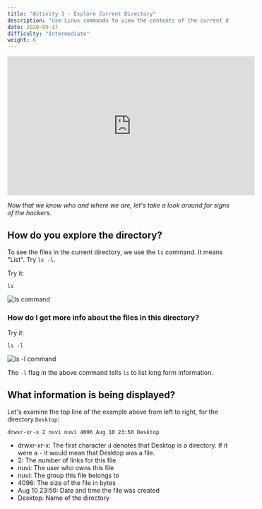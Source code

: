 ```yaml
---
title: "Activity 3 - Explore Current Directory"
description: "Use Linux commands to view the contents of the current directory"
date: 2020-09-17
difficulty: "Intermediate"
weight: 6
---
```


<iframe width="560" height="315" src="https://www.youtube.com/embed/dSsed9cR9QI" frameborder="0" allow="accelerometer; autoplay; clipboard-write; encrypted-media; gyroscope; picture-in-picture" allowfullscreen></iframe>

*Now that we know who and where we are, let's take a look around for signs of the hackers.*
## How do you explore the directory?

To see the files in the current directory, we use the `ls` command. It means "List". Try `ls -l`.

Try it: 
```
ls
```
![ls command](../images/03_ls-command.png?classes=border,shadow)

### How do I get more info about the files in this directory?

Try it:
```
ls -l
```

![ls -l command](../images/03_ls-l.png?classes=border,shadow)

The `-l` flag in the above command tells `ls` to list long form information.

## What information is being displayed?

Let's examine the top line of the example above from left to right, for the directory `Desktop`:

```
drwxr-xr-x 2 nuvi nuvi 4096 Aug 10 23:50 Desktop
```

- drwxr-xr-x: The first character `d` denotes that Desktop is a directory. If it were a `-` it would mean that Desktop was a file.
- 2: The number of links for this file
- nuvi: The user who owns this file
- nuvi: The group this file belongs to
- 4096: The size of the file in bytes
- Aug 10 23:50: Date and time the file was created
- Desktop: Name of the directory

